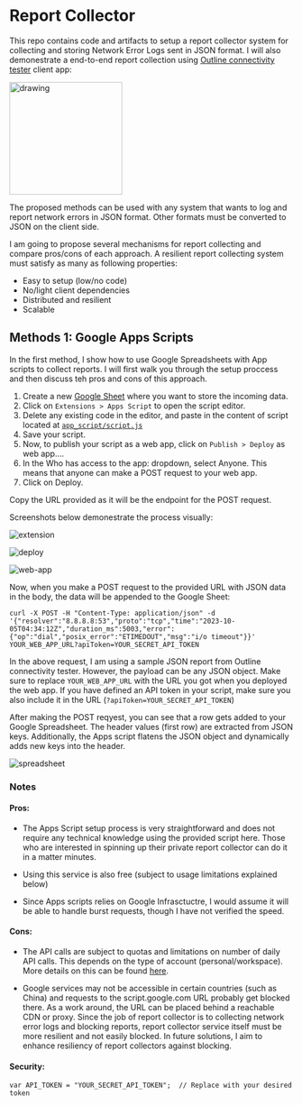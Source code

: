 # Report Collector

This repo contains code and artifacts to setup a report collector system for collecting and storing Network Error Logs sent in JSON format. I will also demonestrate a end-to-end report collection using [Outline connectivity tester](https://github.com/Jigsaw-Code/outline-sdk/tree/main/x/examples/outline-connectivity-app) client app:

<img src="https://github.com/Jigsaw-Code/outline-sdk/assets/117060873/38b56eb0-d284-48cd-89bd-b1d98686c3e2" alt="drawing" width="200"/>

The proposed methods can be used with any system that wants to log and report network errors in JSON format. Other formats must be converted to JSON on the client side. 

I am going to propose several mechanisms for report collecting and compare pros/cons of each approach. A resilient report collecting system must satisfy as many as following properties:

- Easy to setup (low/no code)
- No/light client dependencies 
- Distributed and resilient
- Scalable

 ## Methods 1: Google Apps Scripts

In the first method, I show how to use Google Spreadsheets with App scripts to collect reports. I will first walk you through the setup proccess and then discuss teh pros and cons of this approach. 

1. Create a new [Google Sheet](https://docs.google.com/spreadsheets) where you want to store the incoming data.
2. Click on `Extensions > Apps Script` to open the script editor.
3. Delete any existing code in the editor, and paste in the content of script located at [`app_script/script.js`](https://github.com/amircybersec/report-collector/blob/main/apps-script/script.js)
4. Save your script.
5. Now, to publish your script as a web app, click on `Publish > Deploy` as web app....
6. In the Who has access to the app: dropdown, select Anyone. This means that anyone can make a POST request to your web app.
7. Click on Deploy.

Copy the URL provided as it will be the endpoint for the POST request.

Screenshots below demonestrate the process visually:

![extension](https://github.com/amircybersec/report-collector/assets/117060873/33265e66-f5d0-42d3-8471-f5a651ff40cb)

![deploy](https://github.com/amircybersec/report-collector/assets/117060873/674f79bf-865d-48ed-9e1a-a8c7cda634c3)

![web-app](https://github.com/amircybersec/report-collector/assets/117060873/ef65a56b-3496-4fb4-80ac-7213e8dc98ef)


Now, when you make a POST request to the provided URL with JSON data in the body, the data will be appended to the Google Sheet:

```
curl -X POST -H "Content-Type: application/json" -d '{"resolver":"8.8.8.8:53","proto":"tcp","time":"2023-10-05T04:34:12Z","duration_ms":5003,"error":{"op":"dial","posix_error":"ETIMEDOUT","msg":"i/o timeout"}}' YOUR_WEB_APP_URL?apiToken=YOUR_SECRET_API_TOKEN
```
In the above request, I am using a sample JSON report from Outline connectivity tester. However, the payload can be any JSON object.  Make sure to replace `YOUR_WEB_APP_URL` with the URL you got when you deployed the web app. If you have defined an API token in your script, make sure you also include it in the URL (`?apiToken=YOUR_SECRET_API_TOKEN`) 

After making the POST reqyest, you can see that a row gets added to your Google Spreadsheet. The header values (first row) are extracted from JSON keys. Additionally, the Apps script flatens the JSON object and dynamically adds new keys into the header.   

![spreadsheet](https://github.com/amircybersec/report-collector/assets/117060873/eea88180-8fda-4d07-b3c8-7c42013d31a9)


### Notes

#### Pros: 
- The Apps Script setup process is very straightforward and does not require any technical knowledge using the provided script here. Those who are interested in spinning up their private report collector can do it in a matter minutes. 

- Using this service is also free (subject to usage limitations explained below)

- Since Apps scripts relies on Google Infrasctuctre, I would assume it will be able to handle burst requests, though I have not verified the speed.

#### Cons:

- The API calls are subject to quotas and limitations on number of daily API calls. This depends on the type of account (personal/workspace). More details on this can be found [here](https://developers.google.com/apps-script/guides/services/quotas).

- Google services may not be accessible in certain countries (such as China) and requests to the script.google.com URL probably get blocked there. As a work around, the URL can be placed behind a reachable CDN or proxy. Since the job of report collector is to collecting network error logs and blocking reports, report collector service itself must be more resilient and not easily blocked. In future solutions, I aim to enhance resiliency of report collectors against blocking.

#### Security:
```
var API_TOKEN = "YOUR_SECRET_API_TOKEN";  // Replace with your desired token
```

